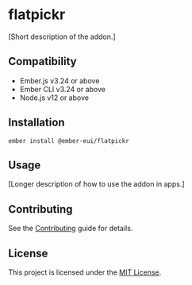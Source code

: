# flatpickr

[Short description of the addon.]

## Compatibility

- Ember.js v3.24 or above
- Ember CLI v3.24 or above
- Node.js v12 or above

## Installation

```
ember install @ember-eui/flatpickr
```

## Usage

[Longer description of how to use the addon in apps.]

## Contributing

See the [Contributing](CONTRIBUTING.md) guide for details.

## License

This project is licensed under the [MIT License](LICENSE.md).
